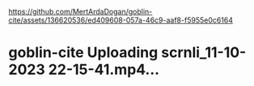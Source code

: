 
https://github.com/MertArdaDogan/goblin-cite/assets/136620536/ed409608-057a-46c9-aaf8-f5955e0c6164
# goblin-cite Uploading scrnli_11-10-2023 22-15-41.mp4…

